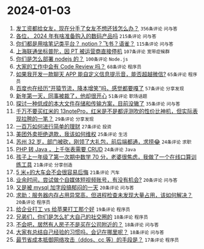 # 2024-01-03

1. [发工资都给女友，现在分手了女友不想还钱怎么办？](https://www.v2ex.com/t/1005356) `356条评论` `问与答`
1. [各位， 2024 年有啥准备购入的数码产品吗](https://www.v2ex.com/t/1005346) `215条评论` `问与答`
1. [你们都是用啥笔记类平台？ notion？飞书？语雀？](https://www.v2ex.com/t/1005393) `115条评论` `问与答`
1. [上海联通坐标普陀，因 PT 被运营商直接停机](https://www.v2ex.com/t/1005459) `107条评论` `宽带症候群`
1. [你们是怎么部署 nodejs 的？](https://www.v2ex.com/t/1005371) `100条评论` `Node.js`
1. [大家的工作中会有 Code Review 吗？](https://www.v2ex.com/t/1005441) `68条评论` `程序员`
1. [如果我开发一款聊天 APP 能自定义信息提示音，能否超越微信?](https://www.v2ex.com/t/1005514) `65条评论` `程序员`
1. [百度也在经历“开猿节流，降本增笑”吗，感觉都要嘎了](https://www.v2ex.com/t/1005379) `57条评论` `分享发现`
1. [新年第一天，同事被裁了，他却很开心](https://www.v2ex.com/t/1005355) `51条评论` `职场话题`
1. [探讨一种低成的本大文件存储和传输方案，目前没辙了](https://www.v2ex.com/t/1005613) `35条评论` `问与答`
1. [千万不要买红米的 13notePro，红米是不是都评测吹的性价比神机，但实际表现拉胯的一笔？](https://www.v2ex.com/t/1005390) `29条评论` `分享发现`
1. [一百万如何进行简单的理财](https://www.v2ex.com/t/1005508) `27条评论` `投资`
1. [美团外卖拒绝退款，我该如何维权](https://www.v2ex.com/t/1005454) `25条评论` `生活`
1. [苏州 32 岁，部门被砍，刚领了大礼包，前后端都通，求捞😂](https://www.v2ex.com/t/1005468) `24条评论` `求职`
1. [PHP 转 Java ，上千张表需要 CRUD](https://www.v2ex.com/t/1005420) `24条评论` `Java`
1. [孩子上一年级了第一次期中数学 70 分，老婆很焦虑，我做了一个在线口算训练工具](https://www.v2ex.com/t/1005563) `21条评论` `分享创造`
1. [5 米+的大车会不会很容易后悔](https://www.v2ex.com/t/1005461) `21条评论` `汽车`
1. [业余时间，尝试做个自媒体短视频账号，有没有机会?](https://www.v2ex.com/t/1005546) `20条评论` `问与答`
1. [又是被 mysql 加字段搞郁闷的一天](https://www.v2ex.com/t/1005389) `20条评论` `问与答`
1. [求助：服务器内存占用异常高，但进程检查未发现大量占用，该如何解决？](https://www.v2ex.com/t/1005365) `20条评论` `程序员`
1. [给企业打工 vs 给苹果打工那个好](https://www.v2ex.com/t/1005378) `19条评论` `程序员`
1. [兄弟们，你们是怎么扩大自己的社交圈的](https://www.v2ex.com/t/1005446) `18条评论` `程序员`
1. [不会吧，居然有人房子不是买在公司附近的？](https://www.v2ex.com/t/1005414) `18条评论` `问与答`
1. [大家有总结自己经验的习惯吗，会记在哪里呢？](https://www.v2ex.com/t/1005359) `18条评论` `问与答`
1. [最节省成本抵御网络攻击（ddos、cc 等）的手段是？](https://www.v2ex.com/t/1005595) `17条评论` `程序员`
